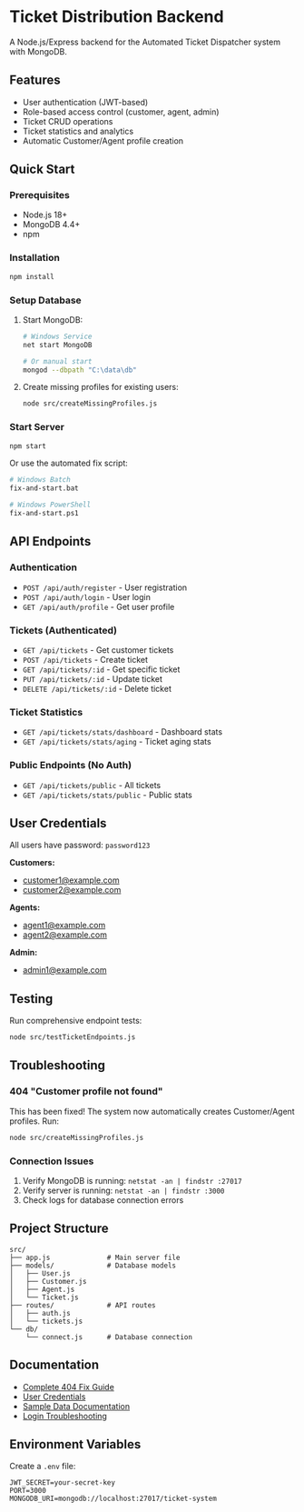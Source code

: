# Ticket Distribution Backend

A Node.js/Express backend for the Automated Ticket Dispatcher system with MongoDB.

## Features

- User authentication (JWT-based)
- Role-based access control (customer, agent, admin)
- Ticket CRUD operations
- Ticket statistics and analytics
- Automatic Customer/Agent profile creation

## Quick Start

### Prerequisites
- Node.js 18+ 
- MongoDB 4.4+
- npm

### Installation
```bash
npm install
```

### Setup Database
1. Start MongoDB:
   ```bash
   # Windows Service
   net start MongoDB
   
   # Or manual start
   mongod --dbpath "C:\data\db"
   ```

2. Create missing profiles for existing users:
   ```bash
   node src/createMissingProfiles.js
   ```

### Start Server
```bash
npm start
```

Or use the automated fix script:
```bash
# Windows Batch
fix-and-start.bat

# Windows PowerShell  
fix-and-start.ps1
```

## API Endpoints

### Authentication
- `POST /api/auth/register` - User registration
- `POST /api/auth/login` - User login
- `GET /api/auth/profile` - Get user profile

### Tickets (Authenticated)
- `GET /api/tickets` - Get customer tickets
- `POST /api/tickets` - Create ticket
- `GET /api/tickets/:id` - Get specific ticket
- `PUT /api/tickets/:id` - Update ticket
- `DELETE /api/tickets/:id` - Delete ticket

### Ticket Statistics
- `GET /api/tickets/stats/dashboard` - Dashboard stats
- `GET /api/tickets/stats/aging` - Ticket aging stats

### Public Endpoints (No Auth)
- `GET /api/tickets/public` - All tickets
- `GET /api/tickets/stats/public` - Public stats

## User Credentials

All users have password: `password123`

**Customers:**
- customer1@example.com
- customer2@example.com

**Agents:**
- agent1@example.com
- agent2@example.com

**Admin:**
- admin1@example.com

## Testing

Run comprehensive endpoint tests:
```bash
node src/testTicketEndpoints.js
```

## Troubleshooting

### 404 "Customer profile not found"
This has been fixed! The system now automatically creates Customer/Agent profiles. Run:
```bash
node src/createMissingProfiles.js
```

### Connection Issues
1. Verify MongoDB is running: `netstat -an | findstr :27017`
2. Verify server is running: `netstat -an | findstr :3000`
3. Check logs for database connection errors

## Project Structure

```
src/
├── app.js              # Main server file
├── models/             # Database models
│   ├── User.js
│   ├── Customer.js
│   ├── Agent.js
│   └── Ticket.js
├── routes/             # API routes
│   ├── auth.js
│   └── tickets.js
└── db/
    └── connect.js      # Database connection
```

## Documentation

- [Complete 404 Fix Guide](COMPLETE_404_FIX.md)
- [User Credentials](USER_CREDENTIALS.md)
- [Sample Data Documentation](SAMPLE_DATA_DOCUMENTATION.md)
- [Login Troubleshooting](LOGIN_TROUBLESHOOTING.md)

## Environment Variables

Create a `.env` file:
```
JWT_SECRET=your-secret-key
PORT=3000
MONGODB_URI=mongodb://localhost:27017/ticket-system
```
